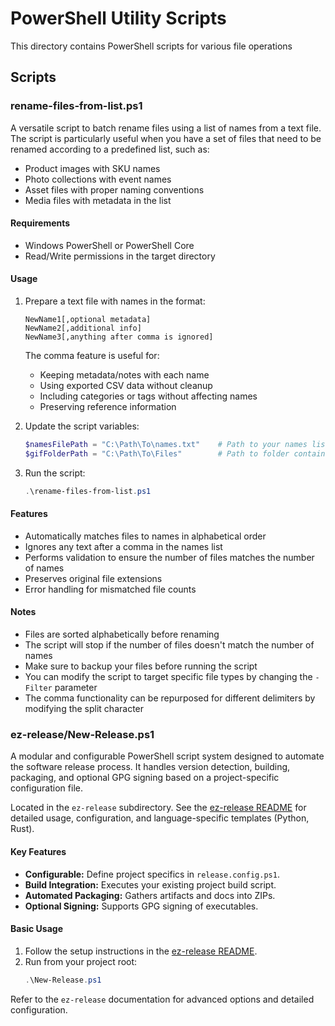 # PowerShell Utility Scripts

This directory contains PowerShell scripts for various file operations

## Scripts

### rename-files-from-list.ps1

A versatile script to batch rename files using a list of names from a text file. The script is particularly useful when you have a set of files that need to be renamed according to a predefined list, such as:
- Product images with SKU names
- Photo collections with event names
- Asset files with proper naming conventions
- Media files with metadata in the list

#### Requirements
- Windows PowerShell or PowerShell Core
- Read/Write permissions in the target directory

#### Usage

1. Prepare a text file with names in the format:
   ```
   NewName1[,optional metadata]
   NewName2[,additional info]
   NewName3[,anything after comma is ignored]
   ```
   The comma feature is useful for:
   - Keeping metadata/notes with each name
   - Using exported CSV data without cleanup
   - Including categories or tags without affecting names
   - Preserving reference information

2. Update the script variables:
   ```powershell
   $namesFilePath = "C:\Path\To\names.txt"    # Path to your names list file
   $gifFolderPath = "C:\Path\To\Files"        # Path to folder containing files to rename
   ```

3. Run the script:
   ```powershell
   .\rename-files-from-list.ps1
   ```

#### Features
- Automatically matches files to names in alphabetical order
- Ignores any text after a comma in the names list
- Performs validation to ensure the number of files matches the number of names
- Preserves original file extensions
- Error handling for mismatched file counts

#### Notes
- Files are sorted alphabetically before renaming
- The script will stop if the number of files doesn't match the number of names
- Make sure to backup your files before running the script
- You can modify the script to target specific file types by changing the `-Filter` parameter
- The comma functionality can be repurposed for different delimiters by modifying the split character

### ez-release/New-Release.ps1

A modular and configurable PowerShell script system designed to automate the software release process. It handles version detection, building, packaging, and optional GPG signing based on a project-specific configuration file.

Located in the `ez-release` subdirectory. See the [ez-release README](./ez-release/README.md) for detailed usage, configuration, and language-specific templates (Python, Rust).

#### Key Features

- **Configurable:** Define project specifics in `release.config.ps1`.
- **Build Integration:** Executes your existing project build script.
- **Automated Packaging:** Gathers artifacts and docs into ZIPs.
- **Optional Signing:** Supports GPG signing of executables.

#### Basic Usage

1.  Follow the setup instructions in the [ez-release README](./ez-release/README.md).
2.  Run from your project root:
    ```powershell
    .\New-Release.ps1
    ```

Refer to the `ez-release` documentation for advanced options and detailed configuration. 
